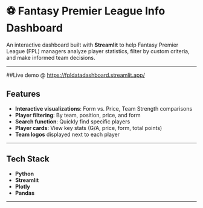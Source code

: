 # ⚽ Fantasy Premier League Info Dashboard

An interactive dashboard built with **Streamlit** to help Fantasy Premier League (FPL) managers analyze player statistics, filter by custom criteria, and make informed team decisions.

---

##Live demo @ https://fpldatadashboard.streamlit.app/

## Features

- **Interactive visualizations**: Form vs. Price, Team Strength comparisons
- **Player filtering**: By team, position, price, and form
- **Search function**: Quickly find specific players
- **Player cards**: View key stats (G/A, price, form, total points)
- **Team logos** displayed next to each player

---

## Tech Stack

- **Python**
- **Streamlit**
- **Plotly**
- **Pandas**

---


